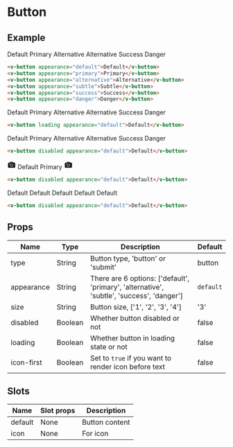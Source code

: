 # Button <badge text="development" type="warn" />

## Example

<div class="p-3 border rounded-2 my-3">
  <v-button appearance="default">Default</v-button>
  <v-button appearance="primary">Primary</v-button>
  <v-button appearance="alternative">Alternative</v-button>
  <v-button appearance="subtle">Alternative</v-button>
  <v-button appearance="success">Success</v-button>
  <v-button appearance="danger">Danger</v-button>
</div>

``` html
<v-button appearance="default">Default</v-button>
<v-button appearance="primary">Primary</v-button>
<v-button appearance="alternative">Alternative</v-button>
<v-button appearance="subtle">Subtle</v-button>
<v-button appearance="success">Success</v-button>
<v-button appearance="danger">Danger</v-button>
```

<div class="p-3 border rounded-2 my-3">
  <v-button loading appearance="default">Default</v-button>
  <v-button loading appearance="primary">Primary</v-button>
  <v-button loading appearance="alternative">Alternative</v-button>
  <v-button loading appearance="subtle">Alternative</v-button>
  <v-button loading appearance="success">Success</v-button>
  <v-button loading appearance="danger">Danger</v-button>
</div>

``` html
<v-button loading appearance="default">Default</v-button>
```

<div class="p-3 border rounded-2 my-3">
  <v-button disabled appearance="default">Default</v-button>
  <v-button disabled appearance="primary">Primary</v-button>
  <v-button disabled appearance="alternative">Alternative</v-button>
  <v-button disabled appearance="subtle">Alternative</v-button>
  <v-button disabled appearance="success">Success</v-button>
  <v-button disabled appearance="danger">Danger</v-button>
</div>

``` html
<v-button disabled appearance="default">Default</v-button>
```

<div class="p-3 border rounded-2 my-3">
  <v-button icon-first appearance="default">
    <svg slot="icon" viewBox="0 0 24 24" width="20" height="20"><g fill="currentColor" fill-rule="nonzero"><path d="M7.723 4.552A1 1 0 0 1 8.617 4h6.764a1 1 0 0 1 .895.554L16.997 6H20a2 2 0 0 1 2 2v10a2 2 0 0 1-2 2H4a2 2 0 0 1-2-2V8a2 2 0 0 1 2-2h2.997l.726-1.448zM12 17a4 4 0 1 0 0-8 4 4 0 0 0 0 8zM6 8a1 1 0 1 0 0 2 1 1 0 0 0 0-2z"></path><path d="M12 16a3 3 0 1 1 0-6 3 3 0 0 1 0 6z"></path></g>
    </svg>
    Default
  </v-button>
  <v-button appearance="primary">
    Primary
    <svg slot="icon" viewBox="0 0 24 24" width="20" height="20"><g fill="currentColor" fill-rule="nonzero"><path d="M7.723 4.552A1 1 0 0 1 8.617 4h6.764a1 1 0 0 1 .895.554L16.997 6H20a2 2 0 0 1 2 2v10a2 2 0 0 1-2 2H4a2 2 0 0 1-2-2V8a2 2 0 0 1 2-2h2.997l.726-1.448zM12 17a4 4 0 1 0 0-8 4 4 0 0 0 0 8zM6 8a1 1 0 1 0 0 2 1 1 0 0 0 0-2z"></path><path d="M12 16a3 3 0 1 1 0-6 3 3 0 0 1 0 6z"></path></g>
        </svg>
  </v-button>
</div>

``` html
<v-button disabled appearance="default">Default</v-button>
```

<div class="p-3 border rounded-2 my-3">
  <v-button size="0" appearance="default">Default</v-button>
  <v-button size="1" appearance="default">Default</v-button>
  <v-button size="2" appearance="default">Default</v-button>
  <v-button size="3" appearance="default">Default</v-button>
  <v-button size="4" appearance="default">Default</v-button>
</div>

``` html
<v-button disabled appearance="default">Default</v-button>
```

## Props
Name       | Type     | Description | Default
---------- | -------- | ----------- | -----
type       | String   | Button type, 'button' or 'submit' | button
appearance | String   | There are 6 options: ['default', 'primary', 'alternative', 'subtle', 'success', 'danger'] | <code>default</code>
size       | String   | Button size, ['1', '2', '3', '4'] | '3'
disabled   | Boolean  | Whether button disabled or not | false
loading    | Boolean  | Whether button in loading state or not | false
icon-first | Boolean  | Set to `true` if you want to render icon before text | false

## Slots
Name     | Slot props       | Description
-------- | -----------      | -----
default  | None             | Button content
icon     | None             | For icon
